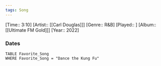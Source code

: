 ```yaml
---
tags: Song  
---
```

[Time:: 3:10]
[Artist:: [[Carl Douglas]]]
[Genre:: R&B]
[Played:: ]
[Album:: [[Ultimate FM Gold]]]
[Year:: 2022]
### Dates
````dataview
TABLE Favorite_Song
WHERE Favorite_Song = "Dance the Kung Fu"
````